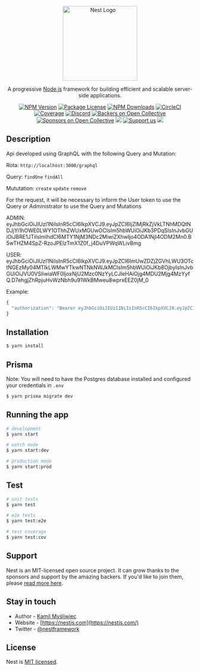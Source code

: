 <p align="center">
  <a href="http://nestjs.com/" target="blank"><img src="https://nestjs.com/img/logo-small.svg" width="200" alt="Nest Logo" /></a>
</p>

[circleci-image]: https://img.shields.io/circleci/build/github/nestjs/nest/master?token=abc123def456
[circleci-url]: https://circleci.com/gh/nestjs/nest

  <p align="center">A progressive <a href="http://nodejs.org" target="_blank">Node.js</a> framework for building efficient and scalable server-side applications.</p>
    <p align="center">
<a href="https://www.npmjs.com/~nestjscore" target="_blank"><img src="https://img.shields.io/npm/v/@nestjs/core.svg" alt="NPM Version" /></a>
<a href="https://www.npmjs.com/~nestjscore" target="_blank"><img src="https://img.shields.io/npm/l/@nestjs/core.svg" alt="Package License" /></a>
<a href="https://www.npmjs.com/~nestjscore" target="_blank"><img src="https://img.shields.io/npm/dm/@nestjs/common.svg" alt="NPM Downloads" /></a>
<a href="https://circleci.com/gh/nestjs/nest" target="_blank"><img src="https://img.shields.io/circleci/build/github/nestjs/nest/master" alt="CircleCI" /></a>
<a href="https://coveralls.io/github/nestjs/nest?branch=master" target="_blank"><img src="https://coveralls.io/repos/github/nestjs/nest/badge.svg?branch=master#9" alt="Coverage" /></a>
<a href="https://discord.gg/G7Qnnhy" target="_blank"><img src="https://img.shields.io/badge/discord-online-brightgreen.svg" alt="Discord"/></a>
<a href="https://opencollective.com/nest#backer" target="_blank"><img src="https://opencollective.com/nest/backers/badge.svg" alt="Backers on Open Collective" /></a>
<a href="https://opencollective.com/nest#sponsor" target="_blank"><img src="https://opencollective.com/nest/sponsors/badge.svg" alt="Sponsors on Open Collective" /></a>
  <a href="https://paypal.me/kamilmysliwiec" target="_blank"><img src="https://img.shields.io/badge/Donate-PayPal-ff3f59.svg"/></a>
    <a href="https://opencollective.com/nest#sponsor"  target="_blank"><img src="https://img.shields.io/badge/Support%20us-Open%20Collective-41B883.svg" alt="Support us"></a>
  <a href="https://twitter.com/nestframework" target="_blank"><img src="https://img.shields.io/twitter/follow/nestframework.svg?style=social&label=Follow"></a>
</p>
  <!--[![Backers on Open Collective](https://opencollective.com/nest/backers/badge.svg)](https://opencollective.com/nest#backer)
  [![Sponsors on Open Collective](https://opencollective.com/nest/sponsors/badge.svg)](https://opencollective.com/nest#sponsor)-->

## Description

Api developed using GraphQL with the following Query and Mutation:

Rota: `http://localhost:3000/graphql`

Query: `findOne` `findAll`

Mututation: `create` `update` `remove`

For the request, it will be necessary to inform the User token to use the Query or Administrator to use the Query and Mutations

ADMIN: eyJhbGciOiJIUzI1NiIsInR5cCI6IkpXVCJ9.eyJpZCI6IjZlMjRkZjVkLTNhMDQtNDJjYi1hOWE0LWY1OThhZWUxMGUwOCIsIm5hbWUiOiJKb3PDqSIsInJvbGUiOiJBRE1JTiIsImlhdCI6MTY1NjM3NDc2MiwiZXhwIjo4ODA1NjI4ODM2Mn0.B5wTHZM4SpZ-RzoJPElzTmX1Z0f_j4DuVPWqWLivBmg

USER: eyJhbGciOiJIUzI1NiIsInR5cCI6IkpXVCJ9.eyJpZCI6ImUwZDZjZGVhLWU3OTctNGEzMy04MTlkLWMwYTkwNTNkNWJkMCIsIm5hbWUiOiJKb8OjbyIsInJvbGUiOiJVU0VSIiwiaWF0IjoxNjU2Mzc0NzYyLCJleHAiOjg4MDU2Mjg4MzYyfQ.D7ehgjZhRpjuHvWzNbh9u91WkBMweu8wprxEEZ0jM_0

Example:
```js
{
  "authorization": "Bearer eyJhbGciOiJIUzI1NiIsInR5cCI6IkpXVCJ9.eyJpZCI6IjZlMjRkZjVkLTNhMDQtNDJjYi1hOWE0LWY1OThhZWUxMGUwOCIsIm5hbWUiOiJKb3PDqSIsInJvbGUiOiJBRE1JTiIsImlhdCI6MTY1NjM3NDc2MiwiZXhwIjo4ODA1NjI4ODM2Mn0.B5wTHZM4SpZ-RzoJPElzTmX1Z0f_j4DuVPWqWLivBmg"
}
```

## Installation

```bash
$ yarn install
```

## Prisma

Note: You will need to have the Postgres database installed and configured your credentials in `.env`

```bash
$ yarn prisma migrate dev
```

## Running the app

```bash
# development
$ yarn start

# watch mode
$ yarn start:dev

# production mode
$ yarn start:prod
```

## Test

```bash
# unit tests
$ yarn test

# e2e tests
$ yarn test:e2e

# test coverage
$ yarn test:cov
```

## Support

Nest is an MIT-licensed open source project. It can grow thanks to the sponsors and support by the amazing backers. If you'd like to join them, please [read more here](https://docs.nestjs.com/support).

## Stay in touch

- Author - [Kamil Myśliwiec](https://kamilmysliwiec.com)
- Website - [https://nestjs.com](https://nestjs.com/)
- Twitter - [@nestframework](https://twitter.com/nestframework)

## License

Nest is [MIT licensed](LICENSE).
